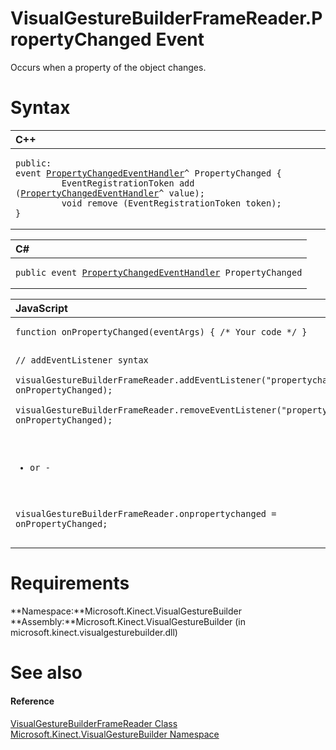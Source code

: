 VisualGestureBuilderFrameReader.PropertyChanged Event  
=====================================================  

Occurs when a property of the object changes.<span id="syntaxSection"></span>

Syntax  
======  

<table>
<colgroup>
<col width="100%" />
</colgroup>
<thead>
<tr class="header">
<th align="left">C++</th>
</tr>
</thead>
<tbody>
<tr class="odd">
<td align="left"><pre><code>public:  
event <a href="../../../Data/PropertyChangedEventHandler.md">PropertyChangedEventHandler</a>^ PropertyChanged {  
         EventRegistrationToken add (<a href="../../../Data/PropertyChangedEventHandler.md">PropertyChangedEventHandler</a>^ value);  
         void remove (EventRegistrationToken token);  
}</code></pre></td>
</tr>
</tbody>
</table>

<table>
<colgroup>
<col width="100%" />
</colgroup>
<thead>
<tr class="header">
<th align="left">C#</th>
</tr>
</thead>
<tbody>
<tr class="odd">
<td align="left"><pre><code>public event <a href="../../../Data/PropertyChangedEventHandler.md">PropertyChangedEventHandler</a> PropertyChanged</code></pre></td>
</tr>
</tbody>
</table>

<table>
<colgroup>
<col width="100%" />
</colgroup>
<thead>
<tr class="header">
<th align="left">JavaScript</th>
</tr>
</thead>
<tbody>
<tr class="odd">
<td align="left"><pre><code>function onPropertyChanged(eventArgs) { /* Your code */ }  

// addEventListener syntax  
visualGestureBuilderFrameReader.addEventListener(&quot;propertychanged&quot;, onPropertyChanged);  
visualGestureBuilderFrameReader.removeEventListener(&quot;propertychanged&quot;, onPropertyChanged);  

- or -  

visualGestureBuilderFrameReader.onpropertychanged = onPropertyChanged;</code></pre></td>
</tr>
</tbody>
</table>

<span id="requirements"></span>

Requirements  
============  

**Namespace:**Microsoft.Kinect.VisualGestureBuilder  
**Assembly:**Microsoft.Kinect.VisualGestureBuilder (in microsoft.kinect.visualgesturebuilder.dll)  

<span id="ID4EQ"></span>

See also  
========  

<span id="ID4ES"></span>
#### Reference  

[VisualGestureBuilderFrameReader Class](../../VisualGestureBuilderFrameR.md)  
 [Microsoft.Kinect.VisualGestureBuilder Namespace](../../../Kinect.VisualGestureBuilder.md)  



<!--Please do not edit the data in the comment block below.-->
<!--
TOCTitle : PropertyChanged Event
RLTitle : VisualGestureBuilderFrameReader.PropertyChanged Event
KeywordK : PropertyChanged event
KeywordK : VisualGestureBuilderFrameReader.PropertyChanged event
KeywordF : Microsoft.Kinect.VisualGestureBuilder.VisualGestureBuilderFrameReader.PropertyChanged
KeywordF : VisualGestureBuilderFrameReader.PropertyChanged
KeywordF : PropertyChanged
KeywordF : Microsoft.Kinect.VisualGestureBuilder.VisualGestureBuilderFrameReader.PropertyChanged
KeywordA : E:Microsoft.Kinect.VisualGestureBuilder.VisualGestureBuilderFrameReader.PropertyChanged
AssetID : E:Microsoft.Kinect.VisualGestureBuilder.VisualGestureBuilderFrameReader.PropertyChanged
Locale : en-us
CommunityContent : 1
APIType : Managed
APILocation : microsoft.kinect.visualgesturebuilder.dll
APIName : Microsoft.Kinect.VisualGestureBuilder.VisualGestureBuilderFrameReader.PropertyChanged
TargetOS : Windows
TopicType : kbSyntax
DevLang : VB
DevLang : CSharp
DevLang : JavaScript
DevLang : C++
DocSet : K4Wv2
ProjType : K4Wv2Proj
Technology : Kinect for Windows
Product : Kinect for Windows SDK v2
productversion : 20
-->
